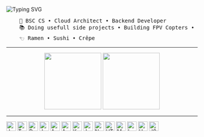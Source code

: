 
![Typing SVG](https://readme-typing-svg.demolab.com?font=Inconsolata&weight=500&size=50&duration=4000&pause=300&color=BF93E3&center=true&vCenter=true&multiline=true&repeat=false&width=1300&height=150&lines=Hi%2C+I+am+Laura;I+am+doing+cloud%2C+iac+and+backend+things)

<pre>
    💼 BSC CS • Cloud Architect • Backend Developer
    📚 Doing usefull side projects • Building FPV Copters • Reading
    𓐐 Ramen • Sushi • Crêpe
</pre>
___

<p align="center">
  <img src="https://github-profile-summary-cards.vercel.app/api/cards/profile-details?username=Lau-r-a&theme=material_palenight" width="auto" height="150px">
  <img src="https://github-profile-summary-cards.vercel.app/api/cards/most-commit-language?username=Lau-r-a&theme=material_palenight" width="auto" height="150px">
</p>

___
<p>
    <img alt="Java" src="https://img.shields.io/badge/java-%23ED8B00.svg?style=for-the-badge&logo=openjdk&logoColor=white" height="25px">
    <img alt="Terraform" src="https://img.shields.io/badge/terraform-%235835CC.svg?style=for-the-badge&logo=terraform&logoColor=white" height="25px">
    <img alt="Docker" src="https://img.shields.io/badge/docker-%230db7ed.svg?style=for-the-badge&logo=docker&logoColor=white" height="25px">
    <img alt="Jenkins" src="https://img.shields.io/badge/jenkins-%232C5263.svg?style=for-the-badge&logo=jenkins&logoColor=white" height="25px">
    <img alt="Azure" src="https://img.shields.io/badge/azure-%230072C6.svg?style=for-the-badge&logo=&logoColor=white" height="25px">
    <img alt="AWS" src="https://img.shields.io/badge/AWS-%23FF9900.svg?style=for-the-badge&logo=amazonwebservices&logoColor=white" height="25px">
    <img alt="Kubernetes" src="https://img.shields.io/badge/kubernetes-%23326ce5.svg?style=for-the-badge&logo=kubernetes&logoColor=white" height="25px">
    <img alt="JavaScript" src="https://img.shields.io/badge/javascript-%23323330.svg?style=for-the-badge&logo=javascript&logoColor=%23F7DF1E" height="25px">
    <img alt="NodeJS" src="https://img.shields.io/badge/node.js-6DA55F?style=for-the-badge&logo=node.js&logoColor=white" height="25px">
    <img alt="HTML5" src="https://img.shields.io/badge/html5-%23E34F26.svg?style=for-the-badge&logo=html5&logoColor=white" height="25px">
    <img alt="Markdown" src="https://img.shields.io/badge/markdown-%23000000.svg?style=for-the-badge&logo=markdown&logoColor=white" height="25px">
    <img alt="LaTeX" src="https://img.shields.io/badge/latex-%23008080.svg?style=for-the-badge&logo=latex&logoColor=white" height="25px">
    <img alt="Hetzner" src="https://img.shields.io/badge/Hetzner-D50C2D?style=for-the-badge&logo=hetzner&logoColor=white" height="25px">
    <img alt="JSON" src="https://img.shields.io/badge/json-5E5C5C?style=for-the-badge&logo=json&logoColor=white" height="25px">
</p>
